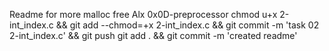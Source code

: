 Readme for more malloc free Alx 0x0D-preprocessor
chmod u+x 2-int_index.c && git add --chmod=+x 2-int_index.c && git commit -m 'task 02 2-int_index.c' && git push
git add . && git commit -m 'created readme'